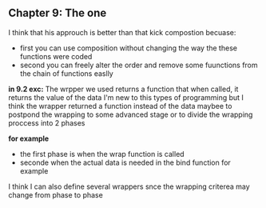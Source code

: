 ## Chapter 9: The one 

I think that his approuch is better than that kick compostion becuase:
 
- first you can use composition without changing the way the these functions were coded 
- second you can freely alter the order and remove some fuunctions from the chain of functions easlly


**in 9.2 exc:**  The wrpper we used returns a function that 
when called, it returns the value of the data 
I'm new to this types of programming but I think the wrapper returned a function 
instead of the data maybee to postpond the wrapping to some advanced stage or to divide 
the wrapping proccess into 2 phases 


**for example**

- the first phase is when the wrap function is called 
- seconde when the actual data is needed
 in the bind function for example

 I think I can also define several wrappers snce the wrapping criterea may change from phase to phase 
